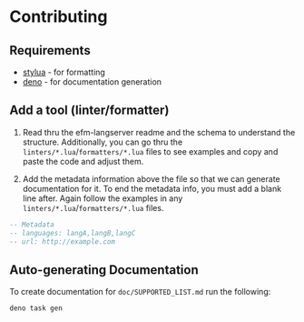 # Contributing

## Requirements

- [stylua](https://github.com/JohnnyMorganz/StyLua) - for formatting
- [deno](https://deno.land/) - for documentation generation

## Add a tool (linter/formatter)

1. Read thru the efm-langserver readme and the schema to understand the structure. Additionally, you can go thru the
`linters/*.lua`/`formatters/*.lua` files to see examples and copy and paste the code and adjust them.

2. Add the metadata information above the file so that we can generate documentation for it. To end the metadata info,
  you must add a blank line after. Again follow the examples in any `linters/*.lua`/`formatters/*.lua` files.

```lua
-- Metadata
-- languages: langA,langB,langC
-- url: http://example.com


```

## Auto-generating Documentation

To create documentation for `doc/SUPPORTED_LIST.md` run the following:

```sh
deno task gen
```
